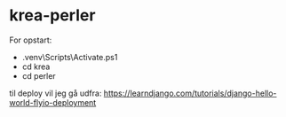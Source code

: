 # krea-perler
For opstart:
- .venv\Scripts\Activate.ps1
- cd krea
- cd perler

til deploy vil jeg gå udfra: https://learndjango.com/tutorials/django-hello-world-flyio-deployment
